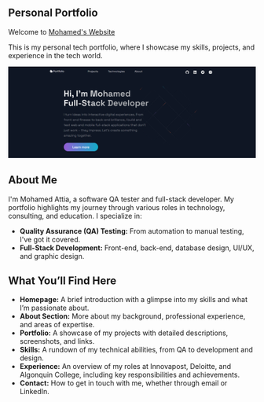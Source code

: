 ## Personal Portfolio

Welcome to [Mohamed's Website](https://attia.tech/) 

This is my personal tech portfolio, where I showcase my skills, projects, and experience in the tech world.

![Portfolio Website](PP.png)

## About Me

I'm Mohamed Attia, a software QA tester and full-stack developer. My portfolio highlights my journey through various roles in technology, consulting, and education. I specialize in:

- **Quality Assurance (QA) Testing:** From automation to manual testing, I've got it covered.
- **Full-Stack Development:** Front-end, back-end, database design, UI/UX, and graphic design.

## What You’ll Find Here

- **Homepage:** A brief introduction with a glimpse into my skills and what I’m passionate about.
- **About Section:** More about my background, professional experience, and areas of expertise.
- **Portfolio:** A showcase of my projects with detailed descriptions, screenshots, and links.
- **Skills:** A rundown of my technical abilities, from QA to development and design.
- **Experience:** An overview of my roles at Innovapost, Deloitte, and Algonquin College, including key responsibilities and achievements.
- **Contact:** How to get in touch with me, whether through email or LinkedIn.


